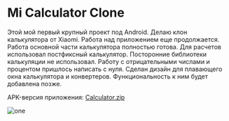 # Mi Calculator Clone
Этой мой первый крупный проект под Android. 
Делаю клон калькулятора от Xiaomi.
Работа над приложением еще продолжается. 
Работа основной части калькулятора полностью готова. 
Для расчетов использовал постфиксный калькулятор. Посторонние библиотеки калькуляции не использовал.
Работу с отрицательными числами и процентом пришлось написать с нуля.
Сделан дизайн для плавающего окна калькулятора и конвертеров. 
Функциональность к ним будет добавлена позже.

APK-версия приложения: [Calculator.zip](https://github.com/ilyxan89/Mi-Calculator-Clone/files/5325000/Calculator.zip)

![one](https://user-images.githubusercontent.com/71913328/98608112-9660e400-22fb-11eb-9985-231617c67ae8.jpg)
